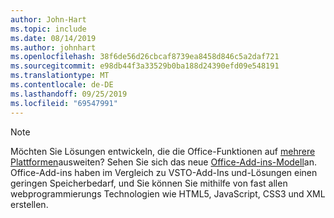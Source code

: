 ```yaml
---
author: John-Hart
ms.topic: include
ms.date: 08/14/2019
ms.author: johnhart
ms.openlocfilehash: 38f6de56d26cbcaf8739ea8458d846c5a2daf721
ms.sourcegitcommit: e98db44f3a33529b0ba188d24390efd09e548191
ms.translationtype: MT
ms.contentlocale: de-DE
ms.lasthandoff: 09/25/2019
ms.locfileid: "69547991"
---
```

> [!NOTE]
> Möchten Sie Lösungen entwickeln, die die Office-Funktionen auf [mehrere Plattformen](https://dev.office.com/add-in-availability)ausweiten? Sehen Sie sich das neue [Office-Add-ins-Modell](https://dev.office.com/docs/add-ins/overview/office-add-ins)an. Office-Add-ins haben im Vergleich zu VSTO-Add-Ins und-Lösungen einen geringen Speicherbedarf, und Sie können Sie mithilfe von fast allen webprogrammierungs Technologien wie HTML5, JavaScript, CSS3 und XML erstellen.